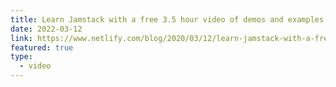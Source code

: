 ```yaml
---
title: Learn Jamstack with a free 3.5 hour video of demos and examples
date: 2022-03-12
link: https://www.netlify.com/blog/2020/03/12/learn-jamstack-with-a-free-3.5-hour-video-of-demos-and-examples/?utm_source=jamstackorg&utm_medium=fcc-video-pnh&utm_campaign=devex
featured: true
type:
  - video
---
```

